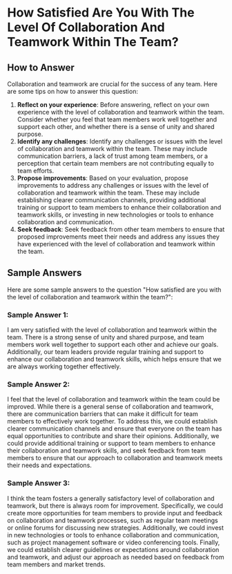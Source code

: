 How Satisfied Are You With The Level Of Collaboration And Teamwork Within The Team?
==========================================================================================================

How to Answer
-------------

Collaboration and teamwork are crucial for the success of any team. Here are some tips on how to answer this question:

1. **Reflect on your experience**: Before answering, reflect on your own experience with the level of collaboration and teamwork within the team. Consider whether you feel that team members work well together and support each other, and whether there is a sense of unity and shared purpose.
2. **Identify any challenges**: Identify any challenges or issues with the level of collaboration and teamwork within the team. These may include communication barriers, a lack of trust among team members, or a perception that certain team members are not contributing equally to team efforts.
3. **Propose improvements**: Based on your evaluation, propose improvements to address any challenges or issues with the level of collaboration and teamwork within the team. These may include establishing clearer communication channels, providing additional training or support to team members to enhance their collaboration and teamwork skills, or investing in new technologies or tools to enhance collaboration and communication.
4. **Seek feedback**: Seek feedback from other team members to ensure that proposed improvements meet their needs and address any issues they have experienced with the level of collaboration and teamwork within the team.

Sample Answers
--------------

Here are some sample answers to the question "How satisfied are you with the level of collaboration and teamwork within the team?":

### Sample Answer 1:

I am very satisfied with the level of collaboration and teamwork within the team. There is a strong sense of unity and shared purpose, and team members work well together to support each other and achieve our goals. Additionally, our team leaders provide regular training and support to enhance our collaboration and teamwork skills, which helps ensure that we are always working together effectively.

### Sample Answer 2:

I feel that the level of collaboration and teamwork within the team could be improved. While there is a general sense of collaboration and teamwork, there are communication barriers that can make it difficult for team members to effectively work together. To address this, we could establish clearer communication channels and ensure that everyone on the team has equal opportunities to contribute and share their opinions. Additionally, we could provide additional training or support to team members to enhance their collaboration and teamwork skills, and seek feedback from team members to ensure that our approach to collaboration and teamwork meets their needs and expectations.

### Sample Answer 3:

I think the team fosters a generally satisfactory level of collaboration and teamwork, but there is always room for improvement. Specifically, we could create more opportunities for team members to provide input and feedback on collaboration and teamwork processes, such as regular team meetings or online forums for discussing new strategies. Additionally, we could invest in new technologies or tools to enhance collaboration and communication, such as project management software or video conferencing tools. Finally, we could establish clearer guidelines or expectations around collaboration and teamwork, and adjust our approach as needed based on feedback from team members and market trends.
